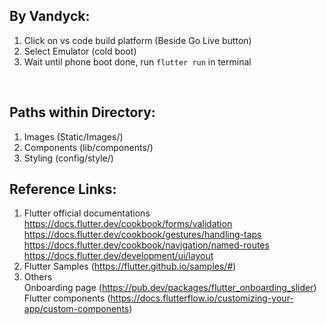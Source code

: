 ## By Vandyck: 
1. Click on vs code build platform (Beside Go Live button)
2. Select Emulator (cold boot)
3. Wait until phone boot done, run `flutter run` in terminal 
</br>

## Paths within Directory:
1. Images (Static/Images/)
2. Components (lib/components/)
3. Styling (config/style/)

## Reference Links:
1. Flutter official documentations
    https://docs.flutter.dev/cookbook/forms/validation
    https://docs.flutter.dev/cookbook/gestures/handling-taps
    https://docs.flutter.dev/cookbook/navigation/named-routes
    https://docs.flutter.dev/development/ui/layout
2. Flutter Samples (https://flutter.github.io/samples/#)
3. Others </br>
    Onboarding page (https://pub.dev/packages/flutter_onboarding_slider)
    Flutter components (https://docs.flutterflow.io/customizing-your-app/custom-components)